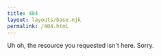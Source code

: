 ```yaml
---
title: 404
layout: layouts/base.njk
permalink: /404.html
---
```

Uh oh, the resource you requested isn't here. Sorry.